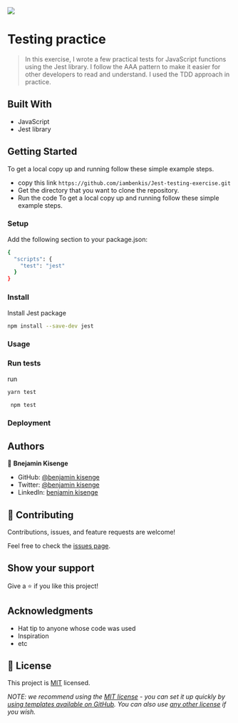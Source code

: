 ![](https://img.shields.io/badge/Microverse-blueviolet)

# Testing practice

> In this exercise, I wrote a few practical tests for JavaScript functions using the Jest library. I follow the AAA pattern to make it easier for other developers to read and understand. I used the TDD approach in practice.


## Built With

- JavaScript 
- Jest library


## Getting Started
To get a local copy up and running follow these simple example steps.
* copy this link ```https://github.com/iambenkis/Jest-testing-exercise.git```
* Get the directory that you want to clone the repository.
* Run the code
To get a local copy up and running follow these simple example steps.

### Setup

Add the following section to your package.json:
```bash
{
  "scripts": {
    "test": "jest"
  }
}
```

### Install
Install Jest package 
```bash
npm install --save-dev jest
```

### Usage

### Run tests

run 
```bash
yarn test 
```
```bash
 npm test
```

### Deployment



## Authors

👤 **Bnejamin Kisenge**

* GitHub: [@benjamin kisenge](https://github.com/iambenkis)
* Twitter: [@benjamin kisenge](https://twitter.com/iambenkis)
* LinkedIn: [benjamin kisenge](https://www.linkedin.com/in/ben-kisenge/)

## 🤝 Contributing

Contributions, issues, and feature requests are welcome!

Feel free to check the [issues page](../../issues/).

## Show your support

Give a ⭐️ if you like this project!

## Acknowledgments

- Hat tip to anyone whose code was used
- Inspiration
- etc

## 📝 License

This project is [MIT](./LICENSE) licensed.

_NOTE: we recommend using the [MIT license](https://choosealicense.com/licenses/mit/) - you can set it up quickly by [using templates available on GitHub](https://docs.github.com/en/communities/setting-up-your-project-for-healthy-contributions/adding-a-license-to-a-repository). You can also use [any other license](https://choosealicense.com/licenses/) if you wish._
